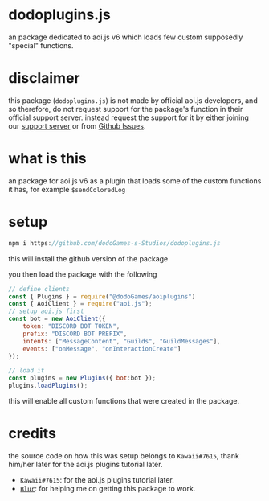 # dodoplugins.js
an package dedicated to aoi.js v6 which loads few custom supposedly "special" functions.
# disclaimer
this package (`dodoplugins.js`) is not made by official aoi.js developers, and so therefore, do not request support for the package's function in their official support server. instead request the support for it by either joining our [support server](https://discord.gg/pFwKjAaZvj) or from [Github Issues](https://github.com/dodoGames-s-Studios/dodoplugins.js/issues/new/choose).
# what is this
an package for aoi.js v6 as a plugin that loads some of the custom functions it has, for example `$sendColoredLog`

# setup
```js
npm i https://github.com/dodoGames-s-Studios/dodoplugins.js
```
this will install the github version of the package

you then load the package with the following
```js
// define clients
const { Plugins } = require("@dodoGames/aoiplugins")
const { AoiClient } = require("aoi.js");
// setup aoi.js first
const bot = new AoiClient({
    token: "DISCORD BOT TOKEN",
    prefix: "DISCORD BOT PREFIX",
    intents: ["MessageContent", "Guilds", "GuildMessages"],
    events: ["onMessage", "onInteractionCreate"]
});

// load it
const plugins = new Plugins({ bot:bot }); 
plugins.loadPlugins(); 
```
this will enable all custom functions that were created in the package.

# credits
the source code on how this was setup belongs to `Kawaii#7615`, thank him/her later for the aoi.js plugins tutorial later.
* `Kawaii#7615`: for the aoi.js plugins tutorial later.
* [`Blur`](https://github.com/dodoGames-s-Studios/dodoplugins.js/issues?q=is%3Apr+author%3ABumblebee-3): for helping me on getting this package to work.

